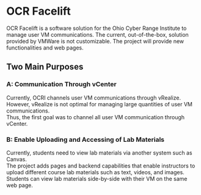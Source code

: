 # OCR Facelift

OCR Facelift is a software solution for the Ohio Cyber Range Institute to manage user VM communications. The current, out-of-the-box, solution provided by VMWare is not customizable. The project will provide new functionalities and web pages.</br>


## Two Main Purposes
### A: Communication Through vCenter
Currently, OCRI channels user VM communications through vRealize. </br>
However, vRealize is not optimal for managing large quantities of user VM communications.</br>
Thus, the first goal was to channel all user VM communication through vCenter.

### B: Enable Uploading and Accessing of Lab Materials

Currently, students need to view lab materials via another system such as Canvas.</br>
The project adds pages and backend capabilities that enable instructors to upload different course lab materials such as text, videos, and images.</br>
Students can view lab materials side-by-side with their VM on the same web page.</br></br>

